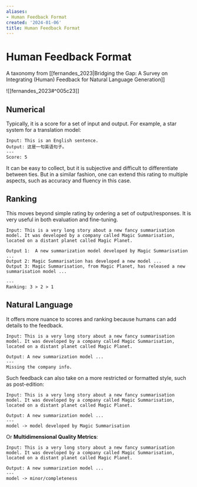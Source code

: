 ```yaml
---
aliases:
- Human Feedback Format
created: '2024-01-06'
title: Human Feedback Format
---
```


# Human Feedback Format
A taxonomy from [[fernandes_2023|Bridging the Gap: A Survey on Integrating (Human) Feedback for Natural Language Generation]]

![[fernandes_2023#^005c23]]

## Numerical
Typically, it is a score for a set of input and output. For example, a star system for a translation model:

```
Input: This is an English sentence.
Output: 这是一句英语句子。
---
Score: 5
```

It can be easy to collect, but it is subjective and difficult to differentiate between ties. But in a similar fashion, one can extend this rating to multiple aspects, such as accuracy and fluency in this case.
## Ranking
This moves beyond simple rating by ordering a set of output/responses. It is very useful in both evaluation and fine-tuning.
```
Input: This is a very long story about a new fancy summarisation model. It was developed by a company called Magic Summarisation, located on a distant planet called Magic Planet.

Output 1:  A new summarization model developed by Magic Summarisation ...
Output 2: Magic Summarisation has developed a new model ...
Output 3: Magic Summarisation, from Magic Planet, has released a new summarisation model ...

---
Ranking: 3 > 2 > 1
```

## Natural Language
It offers more nuance to scores and ranking because humans can add details to the feedback.

```
Input: This is a very long story about a new fancy summarisation model. It was developed by a company called Magic Summarisation, located on a distant planet called Magic Planet.

Output: A new summarization model ...
---
Missing the company info.
```

Such feedback can also take on a more restricted or formatted style, such as post-edition:

```
Input: This is a very long story about a new fancy summarisation model. It was developed by a company called Magic Summarisation, located on a distant planet called Magic Planet.

Output: A new summarization model ...
---
model -> model developed by Magic Summarisation
```

Or **Multidimensional Quality Metrics**:

```
Input: This is a very long story about a new fancy summarisation model. It was developed by a company called Magic Summarisation, located on a distant planet called Magic Planet.

Output: A new summarization model ...
---
model -> minor/completeness
```